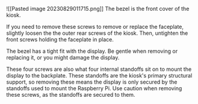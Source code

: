 ![[Pasted image 20230829011715.png]]
The bezel is the front cover of the kiosk.  



If you need to remove these screws to remove or replace the faceplate, slightly loosen the the outer rear screws of the kiosk. Then, untighten the front screws holding the faceplate in place. 

The bezel has a tight fit with the display. Be gentle when removing or replacing it, or you might damage the display.

These four screws are also what four internal standoffs sit on to mount the display to the backplate. These standoffs are the kiosk's primary structural support, so removing these means the display is only secured by the standoffs used to mount the Raspberry Pi. Use caution when removing these screws, as the standoffs are secured to them.